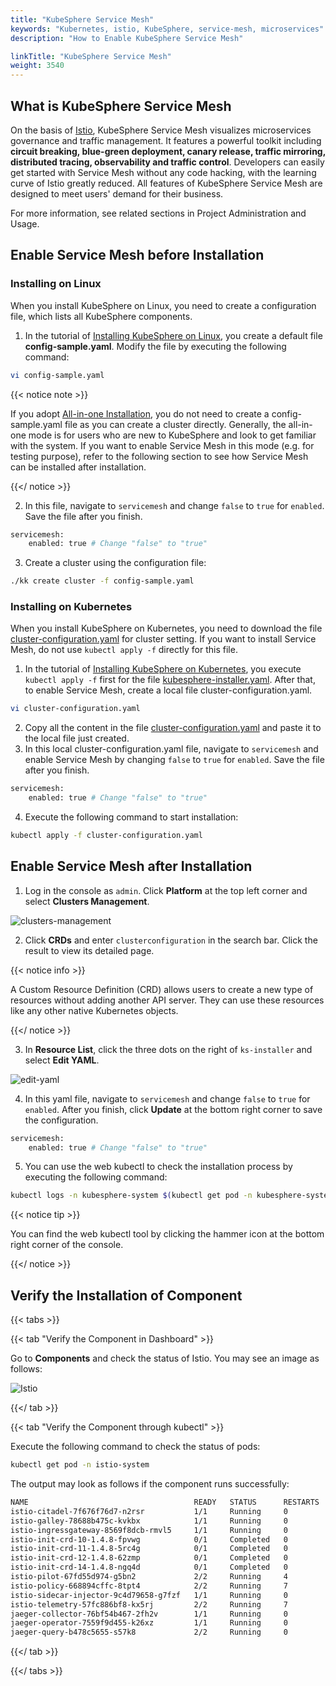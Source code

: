 ```yaml
---
title: "KubeSphere Service Mesh"
keywords: "Kubernetes, istio, KubeSphere, service-mesh, microservices"
description: "How to Enable KubeSphere Service Mesh"

linkTitle: "KubeSphere Service Mesh"
weight: 3540
---
```


## What is KubeSphere Service Mesh

On the basis of [Istio](https://istio.io/), KubeSphere Service Mesh visualizes microservices governance and traffic management. It features a powerful toolkit including **circuit breaking, blue-green deployment, canary release, traffic mirroring, distributed tracing, observability and traffic control**. Developers can easily get started with Service Mesh without any code hacking, with the learning curve of Istio greatly reduced. All features of KubeSphere Service Mesh are designed to meet users' demand for their business.

For more information, see related sections in Project Administration and Usage.

## Enable Service Mesh before Installation

### Installing on Linux

When you install KubeSphere on Linux, you need to create a configuration file, which lists all KubeSphere components.

1. In the tutorial of [Installing KubeSphere on Linux](https://kubesphere.io/docs/installing-on-linux/introduction/multioverview/), you create a default file **config-sample.yaml**. Modify the file by executing the following command:

```bash
vi config-sample.yaml
```

{{< notice note >}}

If you adopt [All-in-one Installation](https://kubesphere.io/docs/quick-start/all-in-one-on-linux/), you do not need to create a config-sample.yaml file as you can create a cluster directly. Generally, the all-in-one mode is for users who are new to KubeSphere and look to get familiar with the system. If you want to enable Service Mesh in this mode (e.g. for testing purpose), refer to the following section to see how Service Mesh can be installed after installation.

{{</ notice >}}

2. In this file, navigate to `servicemesh` and change `false` to `true` for `enabled`. Save the file after you finish.

```bash
servicemesh:
    enabled: true # Change "false" to "true"
```

3. Create a cluster using the configuration file:

```bash
./kk create cluster -f config-sample.yaml
```

### **Installing on Kubernetes**

When you install KubeSphere on Kubernetes, you need to download the file [cluster-configuration.yaml](https://raw.githubusercontent.com/kubesphere/ks-installer/master/deploy/cluster-configuration.yaml) for cluster setting. If you want to install Service Mesh, do not use `kubectl apply -f` directly for this file.

1. In the tutorial of [Installing KubeSphere on Kubernetes](https://kubesphere.io/docs/installing-on-kubernetes/introduction/overview/), you execute `kubectl apply -f` first for the file [kubesphere-installer.yaml](https://raw.githubusercontent.com/kubesphere/ks-installer/master/deploy/kubesphere-installer.yaml). After that, to enable Service Mesh, create a local file cluster-configuration.yaml.

```bash
vi cluster-configuration.yaml
```

2. Copy all the content in the file [cluster-configuration.yaml](https://raw.githubusercontent.com/kubesphere/ks-installer/master/deploy/cluster-configuration.yaml) and paste it to the local file just created.
3. In this local cluster-configuration.yaml file, navigate to `servicemesh` and enable Service Mesh by changing `false` to `true` for `enabled`. Save the file after you finish.

```bash
servicemesh:
    enabled: true # Change "false" to "true"
```

4. Execute the following command to start installation:

```bash
kubectl apply -f cluster-configuration.yaml
```

## Enable Service Mesh after Installation

1. Log in the console as `admin`. Click **Platform** at the top left corner and select **Clusters Management**.

![clusters-management](https://ap3.qingstor.com/kubesphere-website/docs/20200828111130.png)

2. Click **CRDs** and enter `clusterconfiguration` in the search bar. Click the result to view its detailed page.

{{< notice info >}}

A Custom Resource Definition (CRD) allows users to create a new type of resources without adding another API server. They can use these resources like any other native Kubernetes objects.

{{</ notice >}}

3. In **Resource List**, click the three dots on the right of `ks-installer` and select **Edit YAML**.

![edit-yaml](https://ap3.qingstor.com/kubesphere-website/docs/20200827182002.png)

4. In this yaml file, navigate to `servicemesh` and change `false` to `true` for `enabled`. After you finish, click **Update** at the bottom right corner to save the configuration.

```bash
servicemesh:
    enabled: true # Change "false" to "true"
```

5. You can use the web kubectl to check the installation process by executing the following command:

```bash
kubectl logs -n kubesphere-system $(kubectl get pod -n kubesphere-system -l app=ks-install -o jsonpath='{.items[0].metadata.name}') -f
```

{{< notice tip >}}

You can find the web kubectl tool by clicking the hammer icon at the bottom right corner of the console.

{{</ notice >}}

## Verify the Installation of Component

{{< tabs >}}

{{< tab "Verify the Component in Dashboard" >}}

Go to **Components** and check the status of Istio. You may see an image as follows:

![Istio](https://ap3.qingstor.com/kubesphere-website/docs/20200829130918.png)

{{</ tab >}}

{{< tab "Verify the Component through kubectl" >}}

Execute the following command to check the status of pods:

```bash
kubectl get pod -n istio-system
```

The output may look as follows if the component runs successfully:

```bash
NAME                                     READY   STATUS      RESTARTS   AGE
istio-citadel-7f676f76d7-n2rsr           1/1     Running     0          1h29m
istio-galley-78688b475c-kvkbx            1/1     Running     0          1h29m
istio-ingressgateway-8569f8dcb-rmvl5     1/1     Running     0          1h29m
istio-init-crd-10-1.4.8-fpvwg            0/1     Completed   0          1h43m
istio-init-crd-11-1.4.8-5rc4g            0/1     Completed   0          1h43m
istio-init-crd-12-1.4.8-62zmp            0/1     Completed   0          1h43m
istio-init-crd-14-1.4.8-ngq4d            0/1     Completed   0          1h43m
istio-pilot-67fd55d974-g5bn2             2/2     Running     4          1h29m
istio-policy-668894cffc-8tpt4            2/2     Running     7          1h29m
istio-sidecar-injector-9c4d79658-g7fzf   1/1     Running     0          1h29m
istio-telemetry-57fc886bf8-kx5rj         2/2     Running     7          1h29m
jaeger-collector-76bf54b467-2fh2v        1/1     Running     0          1h17m
jaeger-operator-7559f9d455-k26xz         1/1     Running     0          1h29m
jaeger-query-b478c5655-s57k8             2/2     Running     0          1h17m
```

{{</ tab >}}

{{</ tabs >}}